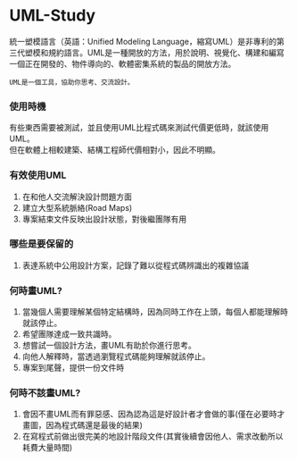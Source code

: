# UML-Study
統一塑模語言（英語：Unified Modeling Language，縮寫UML）是非專利的第三代塑模和規約語言。UML是一種開放的方法，用於說明、視覺化、構建和編寫一個正在開發的、物件導向的、軟體密集系統的製品的開放方法。  

    UML是一個工具，協助你思考、交流設計。

### 使用時機
有些東西需要被測試，並且使用UML比程式碼來測試代價更低時，就該使用UML。  
但在軟體上相較建築、結構工程師代價相對小，因此不明顯。


### 有效使用UML
1. 在和他人交流解決設計問題方面
2. 建立大型系統脈絡(Road Maps)
3. 專案結束文件反映出設計狀態，對後繼團隊有用

### 哪些是要保留的
1. 表達系統中公用設計方案，記錄了難以從程式碼辨識出的複雜協議

### 何時畫UML?
1. 當幾個人需要理解某個特定結構時，因為同時工作在上頭，每個人都能理解時就該停止。
2. 希望團隊達成一致共識時。
3. 想嘗試一個設計方法，畫UML有助於你進行思考。
4. 向他人解釋時，當透過瀏覽程式碼能夠理解就該停止。
5. 專案到尾聲，提供一份文件時

### 何時不該畫UML?
1. 會因不畫UML而有罪惡感、因為認為這是好設計者才會做的事(僅在必要時才畫圖，因為程式碼還是最後的結果)
2. 在寫程式前做出很完美的地設計階段文件(其實後續會因他人、需求改動所以耗費大量時間)

